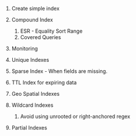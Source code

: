 1. Create simple index

2. Compound Index 
    1. ESR - Equality Sort Range
    2. Covered Queries

3. Monitoring
4. Unique Indexes
5. Sparse Index - When fields are missing.
6. TTL Index for expiring data
7. Geo Spatial Indexes
8. Wildcard Indexes
    1. Avoid using unrooted or right-anchored regex 
9. Partial Indexes

